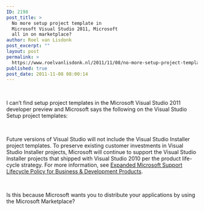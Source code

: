 ```yaml
---
ID: 2198
post_title: >
  No more setup project template in
  Microsoft Visual Studio 2011, Microsoft
  all in on marketplace?
author: Roel van Lisdonk
post_excerpt: ""
layout: post
permalink: >
  https://www.roelvanlisdonk.nl/2011/11/08/no-more-setup-project-template-in-microsoft-visual-studio-2011-microsoft-all-in-on-marketplace/
published: true
post_date: 2011-11-08 08:00:14
---
```

<p>&#160;</p>  <p>I can’t find setup project templates in the Microsoft Visual Studio 2011 developer preview and Microsoft says the following on the Visual Studio Setup project templates:</p>  <p>&#160;</p>  <p>Future versions of Visual Studio will not include the Visual Studio Installer project templates. To preserve existing customer investments in Visual Studio Installer projects, Microsoft will continue to support the Visual Studio Installer projects that shipped with Visual Studio 2010 per the product life-cycle strategy. For more information, see <a href="http://go.microsoft.com/fwlink/?LinkId=197493">Expanded Microsoft Support Lifecycle Policy for Business &amp; Development Products</a>. </p>  <p>&#160;</p>  <p>Is this because Microsoft wants you to distribute your applications by using the Microsoft Marketplace?</p>